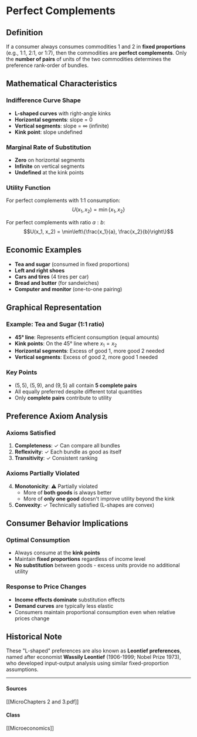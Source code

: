 # Perfect Complements

## Definition  
If a consumer always consumes commodities 1 and 2 in **fixed proportions** (e.g., 1:1, 2:1, or 1:7), then the commodities are **perfect complements**. Only the **number of pairs** of units of the two commodities determines the preference rank-order of bundles.

## Mathematical Characteristics

### Indifference Curve Shape
- **L-shaped curves** with right-angle kinks
- **Horizontal segments**: slope = 0
- **Vertical segments**: slope = ∞ (infinite)  
- **Kink point**: slope undefined

### Marginal Rate of Substitution
- **Zero** on horizontal segments
- **Infinite** on vertical segments
- **Undefined** at the kink points

### Utility Function
For perfect complements with 1:1 consumption:
$$U(x_1, x_2) = \min\{x_1, x_2\}$$

For perfect complements with ratio $a:b$:
$$U(x_1, x_2) = \min\left\{\frac{x_1}{a}, \frac{x_2}{b}\right\}$$

## Economic Examples
- **Tea and sugar** (consumed in fixed proportions)
- **Left and right shoes**  
- **Cars and tires** (4 tires per car)
- **Bread and butter** (for sandwiches)
- **Computer and monitor** (one-to-one pairing)

## Graphical Representation

### Example: Tea and Sugar (1:1 ratio)
- **45° line**: Represents efficient consumption (equal amounts)
- **Kink points**: On the 45° line where $x_1 = x_2$
- **Horizontal segments**: Excess of good 1, more good 2 needed
- **Vertical segments**: Excess of good 2, more good 1 needed

### Key Points
- $(5,5)$, $(5,9)$, and $(9,5)$ all contain **5 complete pairs**
- All equally preferred despite different total quantities
- Only **complete pairs** contribute to utility

## Preference Axiom Analysis

### Axioms Satisfied
1. **Completeness**: ✓ Can compare all bundles
2. **Reflexivity**: ✓ Each bundle as good as itself
3. **Transitivity**: ✓ Consistent ranking

### Axioms Partially Violated
4. **Monotonicity**: ⚠️ Partially violated
   - More of **both goods** is always better
   - More of **only one good** doesn't improve utility beyond the kink
5. **Convexity**: ✓ Technically satisfied (L-shapes are convex)

## Consumer Behavior Implications

### Optimal Consumption
- Always consume at the **kink points**
- Maintain **fixed proportions** regardless of income level
- **No substitution** between goods - excess units provide no additional utility

### Response to Price Changes  
- **Income effects dominate** substitution effects
- **Demand curves** are typically less elastic
- Consumers maintain proportional consumption even when relative prices change

## Historical Note
These "L-shaped" preferences are also known as **Leontief preferences**, named after economist **Wassily Leontief** (1906-1999; Nobel Prize 1973), who developed input-output analysis using similar fixed-proportion assumptions.

---
#### Sources
[[MicroChapters 2 and 3.pdf]]
#### Class
[[Microeconomics]]